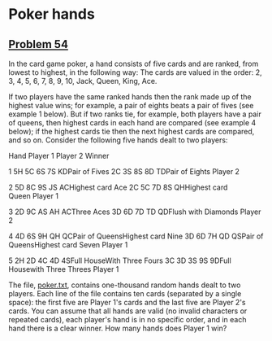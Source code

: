 # Poker hands
## [Problem 54](https://projecteuler.net/problem=54)
In the card game poker, a hand consists of five cards and are ranked, from lowest to highest, in the following way:
The cards are valued in the order:
2, 3, 4, 5, 6, 7, 8, 9, 10, Jack, Queen, King, Ace.

If two players have the same ranked hands then the rank made up of the highest value wins; for example, a pair of eights beats a pair of fives (see example 1 below). But if two ranks tie, for example, both players have a pair of queens, then highest cards in each hand are compared (see example 4 below); if the highest cards tie then the next highest cards are compared, and so on.
Consider the following five hands dealt to two players:

Hand Player 1 Player 2 Winner


1 5H 5C 6S 7S KDPair of Fives 2C 3S 8S 8D TDPair of Eights Player 2


2 5D 8C 9S JS ACHighest card Ace 2C 5C 7D 8S QHHighest card Queen Player 1


3 2D 9C AS AH ACThree Aces 3D 6D 7D TD QDFlush  with Diamonds Player 2


4 4D 6S 9H QH QCPair of QueensHighest card Nine 3D 6D 7H QD QSPair of QueensHighest card Seven Player 1


5 2H 2D 4C 4D 4SFull HouseWith Three Fours 3C 3D 3S 9S 9DFull Housewith Three Threes Player 1















The file, [poker.txt](project/resources/p054_poker.txt), contains one-thousand random hands dealt to two players. Each line of the file contains ten cards (separated by a single space): the first five are Player 1's cards and the last five are Player 2's cards. You can assume that all hands are valid (no invalid characters or repeated cards), each player's hand is in no specific order, and in each hand there is a clear winner.
How many hands does Player 1 win?
